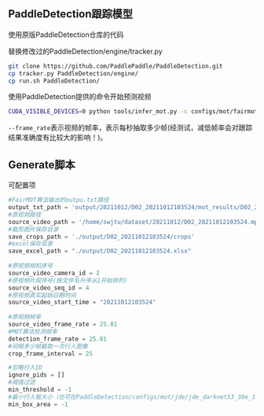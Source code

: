 ## PaddleDetection跟踪模型
使用原版PaddleDetection仓库的代码

替换修改过的PaddleDetection/engine/tracker.py
```bash
git clone https://github.com/PaddlePaddle/PaddleDetection.git
cp tracker.py PaddleDetection/engine/
cp run.sh PaddleDetection/
```
使用PaddleDetection提供的命令开始预测视频
```bash
CUDA_VISIBLE_DEVICES=0 python tools/infer_mot.py -c configs/mot/fairmot/fairmot_dla34_30e_1088x608.yml -o weights=https://paddledet.bj.bcebos.com/models/mot/fairmot_dla34_30e_1088x608.pdparams --video_file={your video name}.mp4 --frame_rate=25 --save_videos
```
```--frame_rate```表示视频的帧率，表示每秒抽取多少帧(经测试，减低帧率会对跟踪结果准确度有比较大的影响！)。
## Generate脚本
可配置项
```python
#FairMOT算法输出的outpu.txt路径
output_txt_path = 'output/20211012/D02_20211012103524/mot_results/D02_20211012103524.txt' 
#原视频路径
source_video_path = '/home/swjtu/dataset/20211012/D02_20211012103524.mp4' 
#裁剪图片保存目录
save_crops_path = './output/D02_20211012103524/crops'   
#excel保存目录                                           
save_excel_path = "./output/D02_20211012103524.xlsx" 
     
#原视频相机序号
source_video_camera_id = 2                                                        
#原视频片段序号(按文件名升序从1开始排列)
source_video_seq_id = 4                                                        
#原视频真实起始日期时间
source_video_start_time = "20211012103524"   
                                      
#原视频帧率
source_video_frame_rate = 25.01     
#MOT算法检测帧率                                               
detection_frame_rate = 25.01        
#间隔多少帧截取一次行人图像                                               
crop_frame_interval = 25    

#忽略行人ID                                                       
ignore_pids = []
#阈值过滤
min_threshold = -1                                                                    
#最小行人框大小（也可在PaddleDetection/configs/mot/jde/jde_darknet53_30e_1088x608.yml中设置）
min_box_area = -1                                 
```